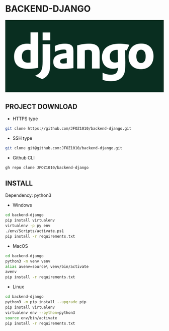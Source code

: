 # BACKEND-DJANGO
![Image text](/django.png)

## PROJECT DOWNLOAD

* HTTPS type
~~~sh
git clone https://github.com/JFOZ1010/backend-django.git
~~~

* SSH type
~~~sh
git clone git@github.com:JFOZ1010/backend-django.git
~~~

* Github CLI
~~~sh
gh repo clone JFOZ1010/backend-django
~~~


## INSTALL

Dependency: python3

* Windows
~~~sh
cd backend-django
pip install virtualenv
virtualenv -p py env
./env/Scripts/activate.ps1
pip install -r requirements.txt 
~~~

* MacOS
~~~sh
cd backend-django
python3 -m venv venv
alias avenv=source\ venv/bin/activate
avenv
pip install -r requirements.txt 
~~~

* Linux
~~~sh
cd backend-django
python3 -m pip install --upgrade pip
pip install virtualenv
virtualenv env --python=python3
source env/bin/activate
pip install -r requirements.txt 
~~~